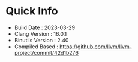 # Quick Info
* Build Date : 2023-03-29
* Clang Version : 16.0.1
* Binutils Version : 2.40
* Compiled Based : https://github.com/llvm/llvm-project/commit/42d1b276

